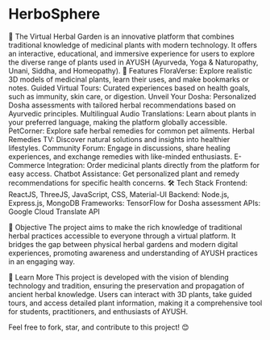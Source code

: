 # HerboSphere
 🌿 The Virtual Herbal Garden is an innovative platform that combines traditional knowledge of medicinal plants with modern technology. It offers an interactive, educational, and immersive experience for users to explore the diverse range of plants used in AYUSH (Ayurveda, Yoga &amp; Naturopathy, Unani, Siddha, and Homeopathy).
🚀 Features
FloraVerse: Explore realistic 3D models of medicinal plants, learn their uses, and make bookmarks or notes.
Guided Virtual Tours: Curated experiences based on health goals, such as immunity, skin care, or digestion.
Unveil Your Dosha: Personalized Dosha assessments with tailored herbal recommendations based on Ayurvedic principles.
Multilingual Audio Translations: Learn about plants in your preferred language, making the platform globally accessible.
PetCorner: Explore safe herbal remedies for common pet ailments.
Herbal Remedies TV: Discover natural solutions and insights into healthier lifestyles.
Community Forum: Engage in discussions, share healing experiences, and exchange remedies with like-minded enthusiasts.
E-Commerce Integration: Order medicinal plants directly from the platform for easy access.
Chatbot Assistance: Get personalized plant and remedy recommendations for specific health concerns.
🛠️ Tech Stack
Frontend: ReactJS, ThreeJS, JavaScript, CSS, Material-UI
Backend: Node.js, Express.js, MongoDB
Frameworks: TensorFlow for Dosha assessment
APIs: Google Cloud Translate API

🎯 Objective
The project aims to make the rich knowledge of traditional herbal practices accessible to everyone through a virtual platform. It bridges the gap between physical herbal gardens and modern digital experiences, promoting awareness and understanding of AYUSH practices in an engaging way.

📖 Learn More
This project is developed with the vision of blending technology and tradition, ensuring the preservation and propagation of ancient herbal knowledge. Users can interact with 3D plants, take guided tours, and access detailed plant information, making it a comprehensive tool for students, practitioners, and enthusiasts of AYUSH.

Feel free to fork, star, and contribute to this project! 😊

